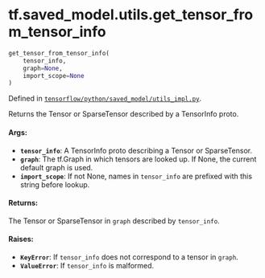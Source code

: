 <div itemscope itemtype="http://developers.google.com/ReferenceObject">
<meta itemprop="name" content="tf.saved_model.utils.get_tensor_from_tensor_info" />
</div>

# tf.saved_model.utils.get_tensor_from_tensor_info

``` python
get_tensor_from_tensor_info(
    tensor_info,
    graph=None,
    import_scope=None
)
```



Defined in [`tensorflow/python/saved_model/utils_impl.py`](https://www.tensorflow.org/code/tensorflow/python/saved_model/utils_impl.py).

Returns the Tensor or SparseTensor described by a TensorInfo proto.

#### Args:

* <b>`tensor_info`</b>: A TensorInfo proto describing a Tensor or SparseTensor.
* <b>`graph`</b>: The tf.Graph in which tensors are looked up. If None, the
      current default graph is used.
* <b>`import_scope`</b>: If not None, names in `tensor_info` are prefixed with this
      string before lookup.


#### Returns:

The Tensor or SparseTensor in `graph` described by `tensor_info`.


#### Raises:

* <b>`KeyError`</b>: If `tensor_info` does not correspond to a tensor in `graph`.
* <b>`ValueError`</b>: If `tensor_info` is malformed.